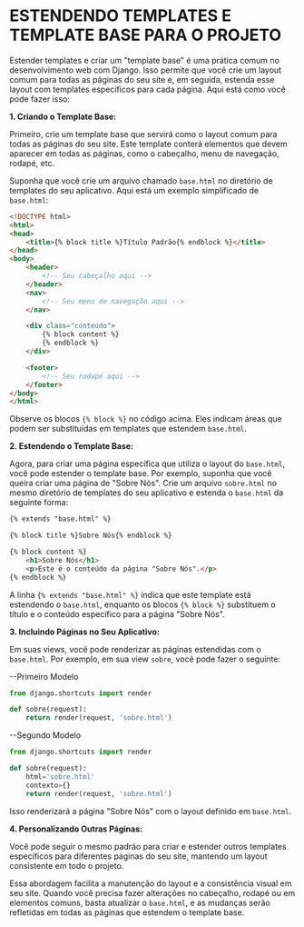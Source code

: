 # ESTENDENDO TEMPLATES E TEMPLATE BASE PARA O PROJETO
Estender templates e criar um "template base" é uma prática comum no desenvolvimento web com Django. Isso permite que você crie um layout comum para todas as páginas do seu site e, em seguida, estenda esse layout com templates específicos para cada página. Aqui está como você pode fazer isso:

**1. Criando o Template Base:**

Primeiro, crie um template base que servirá como o layout comum para todas as páginas do seu site. Este template conterá elementos que devem aparecer em todas as páginas, como o cabeçalho, menu de navegação, rodapé, etc.

Suponha que você crie um arquivo chamado `base.html` no diretório de templates do seu aplicativo. Aqui está um exemplo simplificado de `base.html`:

```html
<!DOCTYPE html>
<html>
<head>
    <title>{% block title %}Título Padrão{% endblock %}</title>
</head>
<body>
    <header>
        <!-- Seu cabeçalho aqui -->
    </header>
    <nav>
        <!-- Seu menu de navegação aqui -->
    </nav>

    <div class="conteúdo">
        {% block content %}
        {% endblock %}
    </div>

    <footer>
        <!-- Seu rodapé aqui -->
    </footer>
</body>
</html>
```

Observe os blocos `{% block %}` no código acima. Eles indicam áreas que podem ser substituídas em templates que estendem `base.html`.

**2. Estendendo o Template Base:**

Agora, para criar uma página específica que utiliza o layout do `base.html`, você pode estender o template base. Por exemplo, suponha que você queira criar uma página de "Sobre Nós". Crie um arquivo `sobre.html` no mesmo diretório de templates do seu aplicativo e estenda o `base.html` da seguinte forma:

```html
{% extends "base.html" %}

{% block title %}Sobre Nós{% endblock %}

{% block content %}
    <h1>Sobre Nós</h1>
    <p>Este é o conteúdo da página "Sobre Nós".</p>
{% endblock %}
```

A linha `{% extends "base.html" %}` indica que este template está estendendo o `base.html`, enquanto os blocos `{% block %}` substituem o título e o conteúdo específico para a página "Sobre Nós".

**3. Incluindo Páginas no Seu Aplicativo:**

Em suas views, você pode renderizar as páginas estendidas com o `base.html`. Por exemplo, em sua view `sobre`, você pode fazer o seguinte:

--Primeiro Modelo
```python
from django.shortcuts import render

def sobre(request):
    return render(request, 'sobre.html')
```

--Segundo Modelo 
```python
from django.shortcuts import render

def sobre(request):
    html='sobre.html'
    contexto={}
    return render(request, 'sobre.html')
```

Isso renderizará a página "Sobre Nós" com o layout definido em `base.html`.

**4. Personalizando Outras Páginas:**

Você pode seguir o mesmo padrão para criar e estender outros templates específicos para diferentes páginas do seu site, mantendo um layout consistente em todo o projeto.

Essa abordagem facilita a manutenção do layout e a consistência visual em seu site. Quando você precisa fazer alterações no cabeçalho, rodapé ou em elementos comuns, basta atualizar o `base.html`, e as mudanças serão refletidas em todas as páginas que estendem o template base.

